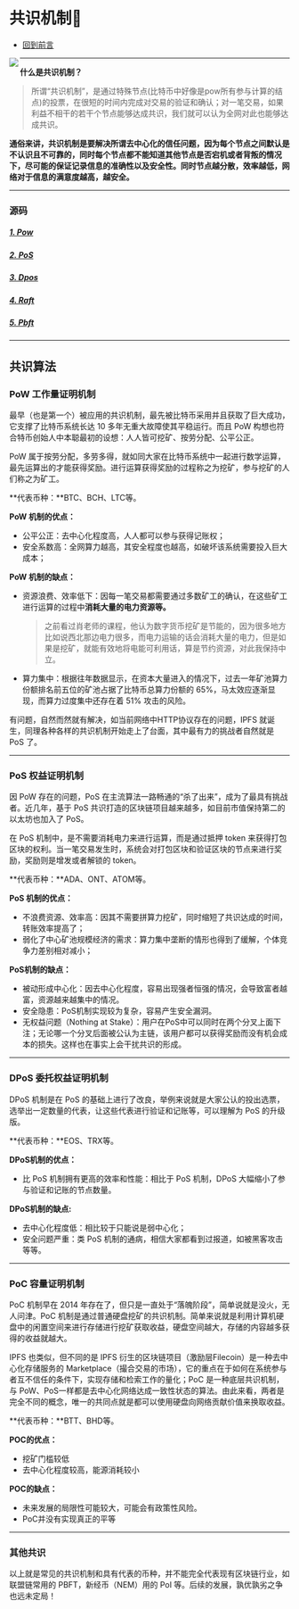 # 共识机制🐾

- [回到前言](../README.md)

<img align =left src="https://wakatime.com/badge/user/c445b3c6-a2bc-43a2-a24a-0828a17244b4/project/79cf7f10-4f61-42b7-92a8-dfc71cb99f4c.svg">

---

**什么是共识机制？**

> 所谓“共识机制”，是通过特殊节点(比特币中好像是pow所有参与计算的结点)的投票，在很短的时间内完成对交易的验证和确认；对一笔交易，如果利益不相干的若干个节点能够达成共识，我们就可以认为全网对此也能够达成共识。

**通俗来讲，共识机制是要解决所谓去中心化的信任问题，因为每个节点之间默认是不认识且不可靠的，同时每个节点都不能知道其他节点是否宕机或者背叛的情况下，尽可能的保证记录信息的准确性以及安全性。同时节点越分散，效率越低，网络对于信息的满意度越高，越安全。**

---

### 源码

##### [1. Pow](pow/README.md)

##### [2. PoS](pos/README.md)

##### [3. Dpos](dpos/README.md)

##### [4. Raft](raft/README.md)

##### [5. Pbft](pbft/README.md)

----

## 共识算法

### PoW 工作量证明机制

最早（也是第一个）被应用的共识机制，最先被比特币采用并且获取了巨大成功，它支撑了比特币系统长达 10 多年无重大故障使其平稳运行。而且 PoW 构想也符合特币创始人中本聪最初的设想：人人皆可挖矿、按劳分配、公平公正。

PoW 属于按劳分配，多劳多得，就如同大家在比特币系统中一起进行数学运算，最先运算出的才能获得奖励。进行运算获得奖励的过程称之为挖矿，参与挖矿的人们称之为矿工。

**代表币种：**BTC、BCH、LTC等。

**PoW 机制的优点：**

- 公平公正：去中心化程度高，人人都可以参与获得记账权；
- 安全系数高：全网算力越高，其安全程度也越高，如破坏该系统需要投入巨大成本；

**PoW 机制的缺点：**

- 资源浪费、效率低下：因每一笔交易都需要通过多数矿工的确认，在这些矿工进行运算的过程中**消耗大量的电力资源等。**

  > 之前看过肖老师的课程，他认为数字货币挖矿是节能的，因为很多地方比如说西北那边电力很多，而电力运输的话会消耗大量的电力，但是如果是挖矿，就能有效地将电能可利用话，算是节约资源，对此我保持中立。

- 算力集中：根据往年数据显示，在资本大量进入的情况下，过去一年矿池算力份额排名前五位的矿池占据了比特币总算力份额的 65%，马太效应逐渐显现，而算力过度集中还存在着 51% 攻击的风险。

有问题，自然而然就有解决，如当前网络中HTTP协议存在的问题，IPFS 就诞生，同理各种各样的共识机制开始走上了台面，其中最有力的挑战者自然就是 PoS 了。

---

### PoS 权益证明机制

因 PoW 存在的问题，PoS 在主流算法一路畅通的“杀了出来”，成为了最具有挑战者。近几年，基于 PoS 共识打造的区块链项目越来越多，如目前市值保持第二的以太坊也加入了 PoS。

在 PoS 机制中，是不需要消耗电力来进行运算，而是通过抵押 token 来获得打包区块的权利。当一笔交易发生时，系统会对打包区块和验证区块的节点来进行奖励，奖励则是增发或者解锁的 token。

**代表币种：**ADA、ONT、ATOM等。

**PoS 机制的优点：**

- 不浪费资源、效率高：因其不需要拼算力挖矿，同时缩短了共识达成的时间，转账效率提高了；
- 弱化了中心矿池规模经济的需求：算力集中垄断的情形也得到了缓解，个体竞争力差别相对减小；

**PoS机制的缺点：**

- 被动形成中心化：因去中心化程度，容易出现强者恒强的情况，会导致富者越富，资源越来越集中的情况。
- 安全隐患：PoS机制实现较为复杂，容易产生安全漏洞。
- 无权益问题（Nothing at Stake）：用户在PoS中可以同时在两个分叉上面下注；无论哪一个分叉后面被公认为主链，该用户都可以获得奖励而没有机会成本的损失。这样也在事实上会干扰共识的形成。

---

### DPoS 委托权益证明机制

DPoS 机制是在 PoS 的基础上进行了改良，举例来说就是大家公认的投出选票，选举出一定数量的代表，让这些代表进行验证和记账等，可以理解为 PoS 的升级版。

**代表币种：**EOS、TRX等。

**DPoS机制的优点：**

- 比 PoS 机制拥有更高的效率和性能：相比于 PoS 机制，DPoS 大幅缩小了参与验证和记账的节点数量。

**DPoS机制的缺点:**

- 去中心化程度低：相比较于只能说是弱中心化；
- 安全问题严重：类 PoS 机制的通病，相信大家都看到过报道，如被黑客攻击等等。

---

### PoC 容量证明机制

PoC 机制早在 2014 年存在了，但只是一直处于“落魄阶段”，简单说就是没火，无人问津。PoC 机制是通过普通硬盘挖矿的共识机制。简单来说就是利用计算机硬盘中的闲置空间来进行存储进行挖矿获取收益，硬盘空间越大，存储的内容越多获得的收益就越大。

IPFS 也类似，但不同的是 IPFS 衍生的区块链项目（激励层Filecoin）是一种去中心化存储服务的 Marketplace（撮合交易的市场），它的重点在于如何在系统参与者互不信任的条件下，实现存储和检索工作的量化；PoC 是一种底层共识机制，与 PoW、PoS一样都是去中心化网络达成一致性状态的算法。由此来看，两者是完全不同的概念，唯一的共同点就是都可以使用硬盘向网络贡献价值来换取收益。

**代表币种：**BTT、BHD等。

**POC的优点：**

- 挖矿门槛较低
- 去中心化程度较高，能源消耗较小

**POC的缺点：**

- 未来发展的局限性可能较大，可能会有政策性风险。
- PoC并没有实现真正的平等

---

### 其他共识

以上就是常见的共识机制和具有代表的币种，并不能完全代表现有区块链行业，如联盟链常用的 PBFT，新经币（NEM）用的 PoI 等。后续的发展，孰优孰劣之争也远未定局！
